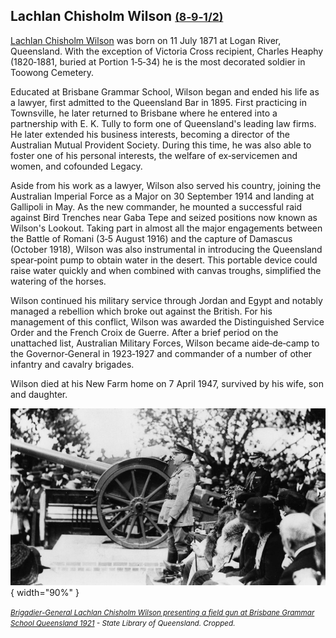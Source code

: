 ## Lachlan Chisholm Wilson <small>[(8‑9‑1/2)](https://brisbane.discovereverafter.com/profile/31672459 "Go to Memorial Information" )</small> 

<!-- 1871‑1947 -->

[Lachlan Chisholm Wilson](https://adb.anu.edu.au/biography/wilson-lachlan-chisholm-9142/text16131) was born on 11 July 1871 at Logan River, Queensland. With the exception of Victoria Cross recipient, Charles Heaphy (1820‑1881, buried at Portion 1‑5‑34) he is the most decorated soldier in Toowong Cemetery.  

Educated at Brisbane Grammar School, Wilson began and ended his life as a lawyer, first admitted to the Queensland Bar in 1895. First practicing in Townsville, he later returned to Brisbane where he entered into a partnership with E. K. Tully to form one of Queensland's leading law firms. He later extended his business interests, becoming a director of the Australian Mutual Provident Society. During this time, he was also able to foster one of his personal interests, the welfare of ex‑servicemen and women, and cofounded Legacy. 

Aside from his work as a lawyer, Wilson also served his country, joining the Australian Imperial Force as a Major on 30 September 1914 and landing at Gallipoli in May. As the new commander, he mounted a successful raid against Bird Trenches near Gaba Tepe and seized positions now known as Wilson's Lookout. Taking part in almost all the major engagements between the Battle of Romani (3‑5 August 1916) and the capture of Damascus (October 1918), Wilson was also instrumental in introducing the Queensland spear‑point pump to obtain water in the desert. This portable device could raise water quickly and when combined with canvas troughs, simplified the watering of the horses.

Wilson continued his military service through Jordan and Egypt and notably managed a rebellion which broke out against the British. For his management of this conflict, Wilson was awarded the Distinguished Service Order and the French Croix de Guerre. After a brief period on the unattached list, Australian Military Forces, Wilson became aide‑de‑camp to the Governor‑General in 1923‑1927 and commander of a number of other infantry and cavalry brigades.

Wilson died at his New Farm home on 7 April 1947, survived by his wife, son and daughter.

![Brigadier-General Lachlan Chisholm Wilson presenting a field gun at Brisbane Grammar School Queensland 1921](../assets/lachlan-chisholm-wilson.jpg){ width="90%" }

*<small>[Brigadier-General Lachlan Chisholm Wilson presenting a field gun at Brisbane Grammar School Queensland 1921](http://onesearch.slq.qld.gov.au/permalink/f/1upgmng/slq_alma21257852870002061) - State Library of Queensland. Cropped.</small>*
